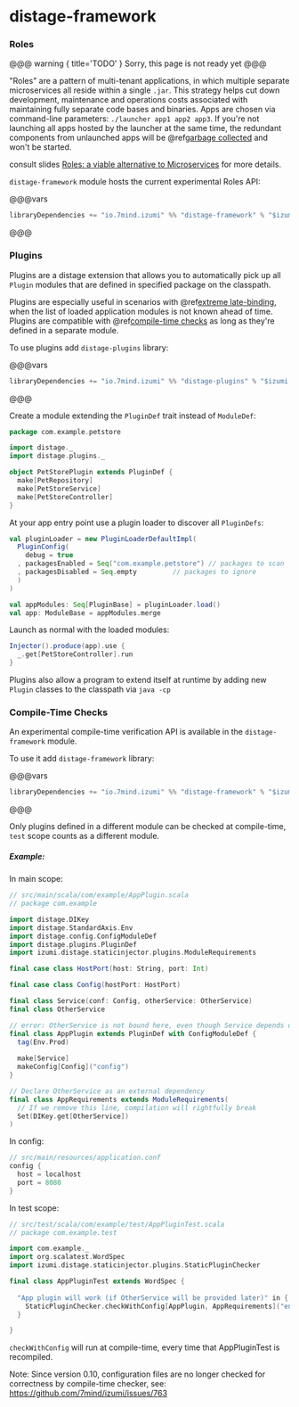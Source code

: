 distage-framework
=======================

### Roles

@@@ warning { title='TODO' }
Sorry, this page is not ready yet
@@@

"Roles" are a pattern of multi-tenant applications, in which multiple separate microservices all reside within a single `.jar`.
This strategy helps cut down development, maintenance and operations costs associated with maintaining fully separate code bases and binaries.
Apps are chosen via command-line parameters: `./launcher app1 app2 app3`. If you're not launching all apps
hosted by the launcher at the same time, the redundant components from unlaunched apps will be @ref[garbage collected](other-features.md#garbage-collection)
and won't be started.

consult slides [Roles: a viable alternative to Microservices](https://github.com/7mind/slides/blob/master/02-roles/target/roles.pdf)
for more details.

`distage-framework` module hosts the current experimental Roles API:

@@@vars

```scala
libraryDependencies += "io.7mind.izumi" %% "distage-framework" % "$izumi.version$"
```

@@@

### Plugins

Plugins are a distage extension that allows you to automatically pick up all `Plugin` modules that are defined in specified package on the classpath.

Plugins are especially useful in scenarios with @ref[extreme late-binding](distage-framework.md#roles), when the list of loaded application modules is not known ahead of time.
Plugins are compatible with @ref[compile-time checks](distage-framework.md#compile-time-checks) as long as they're defined in a separate module.

To use plugins add `distage-plugins` library:

@@@vars

```scala
libraryDependencies += "io.7mind.izumi" %% "distage-plugins" % "$izumi.version$"
```

@@@

Create a module extending the `PluginDef` trait instead of `ModuleDef`:

```scala
package com.example.petstore

import distage._
import distage.plugins._

object PetStorePlugin extends PluginDef {
  make[PetRepository]
  make[PetStoreService]
  make[PetStoreController]
}
```

At your app entry point use a plugin loader to discover all `PluginDefs`:

```scala
val pluginLoader = new PluginLoaderDefaultImpl(
  PluginConfig(
    debug = true
  , packagesEnabled = Seq("com.example.petstore") // packages to scan
  , packagesDisabled = Seq.empty         // packages to ignore
  )
)

val appModules: Seq[PluginBase] = pluginLoader.load()
val app: ModuleBase = appModules.merge
```

Launch as normal with the loaded modules:

```scala
Injector().produce(app).use {
  _.get[PetStoreController].run
}
```

Plugins also allow a program to extend itself at runtime by adding new `Plugin` classes to the classpath via `java -cp`

### Compile-Time Checks

An experimental compile-time verification API is available in the `distage-framework` module.

To use it add `distage-framework` library:

@@@vars

```scala
libraryDependencies += "io.7mind.izumi" %% "distage-framework" % "$izumi.version$"
```

@@@

Only plugins defined in a different module can be checked at compile-time, `test` scope counts as a different module.

##### Example:

In main scope:

```scala mdoc:reset
// src/main/scala/com/example/AppPlugin.scala
// package com.example

import distage.DIKey
import distage.StandardAxis.Env
import distage.config.ConfigModuleDef
import distage.plugins.PluginDef
import izumi.distage.staticinjector.plugins.ModuleRequirements

final case class HostPort(host: String, port: Int)

final case class Config(hostPort: HostPort)

final class Service(conf: Config, otherService: OtherService)
final class OtherService

// error: OtherService is not bound here, even though Service depends on it
final class AppPlugin extends PluginDef with ConfigModuleDef {
  tag(Env.Prod)
  
  make[Service]
  makeConfig[Config]("config")
}

// Declare OtherService as an external dependency
final class AppRequirements extends ModuleRequirements(
  // If we remove this line, compilation will rightfully break
  Set(DIKey.get[OtherService])
)
```

In config:

```scala
// src/main/resources/application.conf
config {
  host = localhost
  port = 8080
}
```

In test scope:

```scala mdoc:reset-object
// src/test/scala/com/example/test/AppPluginTest.scala
// package com.example.test

import com.example._
import org.scalatest.WordSpec
import izumi.distage.staticinjector.plugins.StaticPluginChecker

final class AppPluginTest extends WordSpec {
  
  "App plugin will work (if OtherService will be provided later)" in {
    StaticPluginChecker.checkWithConfig[AppPlugin, AppRequirements]("env:prod", ".*.application.conf")   
  }

}
```

`checkWithConfig` will run at compile-time, every time that AppPluginTest is recompiled.

Note: Since version 0.10, configuration files are no longer checked for correctness by compile-time checker, see: https://github.com/7mind/izumi/issues/763
